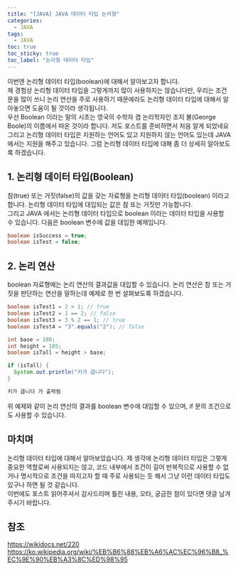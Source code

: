 ```yaml
---
title: "[JAVA] JAVA 데이터 타입 논리형"
categories:
  - JAVA
tags:
  - JAVA
toc: true
toc_sticky: true
toc_label: "논리형 데이터 타입"
---
```


이번엔 논리형 데이터 타입(boolean)에 대해서 알아보고자 합니다.   
제 경험상 논리형 데이터 타입을 그렇게까지 많이 사용하지는 않습니다만, 우리는 조건문을 많이 쓰니 논리 연산을 주로 사용하기 때문에라도 논리형 데이터 타입에 대해서 알아놓으면 도움이 될 것이라 생각됩니다.   
우선 Boolean 이라는 말의 시초는 영국의 수학자 겸 논리학자인 조지 불(George Boole)의 이름에서 따온 것이라 합니다. 저도 포스트를 준비하면서 처음 알게 되었네요   
그리고 논리형 데이터 타입은 지원하는 언어도 있고 지원하지 않는 언어도 있는데 JAVA 에서는 지원을 해주고 있습니다. 그럼 논리형 데이터 타입에 대해 좀 더 상세히 알아보도록 하겠습니다.

## 1. 논리형 데이터 타입(Boolean)
참(true) 또는 거짓(false)의 값을 갖는 자료형을 논리형 데이터 타입(boolean) 이라고 합니다. 논리형 데이터 타입에 대입되는 값은 참 또는 거짓만 가능합니다.   
그리고 JAVA 에서는 논리형 데이터 타입으로 boolean 이라는 데이터 타입을 사용할 수 있습니다. 다음은 boolean 변수에 값을 대입한 예제입니다.

``` java
boolean isSuccess = true;
boolean isTest = false;
```

## 2. 논리 연산
boolean 자료형에는 논리 연산의 결과값을 대입할 수 있습니다. 논리 연산은 참 또는 거짓을 판단하는 연산을 말하는데 예제로 한 번 살펴보도록 하겠습니다.

```java
boolean isTest1 = 2 > 1; // true
boolean isTest2 = 1 == 2; // false
boolean isTest3 = 3 % 2 == 1; // true
boolean isTest4 = "3".equals("2"); // false
```

```java
int base = 180;
int height = 185;
boolean isTall = height > base;

if (isTall) {
  System.out.println("키가 큽니다");
}

키가 큽니다 가 출력됨
```

위 예제와 같이 논리 연산의 결과를 boolean 변수에 대입할 수 있으며, if 문의 조건으로도 사용할 수 있습니다.

## 마치며
논리형 데이터 타입에 대해서 알아보았습니다. 제 생각에 논리형 데이터 타입은 그렇게 중요한 역할로써 사용되지는 않고, 코드 내부에서 조건이 길어 반복적으로 사용할 수 없거나 명시적으로 조건을 따지고자 할 때 주로 사용되는 듯 해서 그냥 이런 데이터 타입도 있구나 하면 될 것 같습니다.   
이번에도 포스트 읽어주셔서 감사드리며 틀린 내용, 오타, 궁금한 점이 있다면 댓글 남겨주시기 바랍니다.

## 참조
<https://wikidocs.net/220>
<https://ko.wikipedia.org/wiki/%EB%B6%88%EB%A6%AC%EC%96%B8_%EC%9E%90%EB%A3%8C%ED%98%95>
